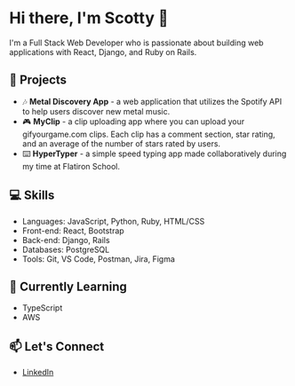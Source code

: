 # Hi there, I'm Scotty 👋

I'm a Full Stack Web Developer who is passionate about building web applications with React, Django, and Ruby on Rails.

## 🚀 Projects

- 🎶 **Metal Discovery App** - a web application that utilizes the Spotify API to help users discover new metal music.
- 🎮 **MyClip** - a clip uploading app where you can upload your gifyourgame.com clips. Each clip has a comment section, star rating, and an average of the number of stars rated by users.
- ⌨️ **HyperTyper** - a simple speed typing app made collaboratively during my time at Flatiron School.

## 💻 Skills

- Languages: JavaScript, Python, Ruby, HTML/CSS
- Front-end: React, Bootstrap
- Back-end: Django, Rails
- Databases: PostgreSQL
- Tools: Git, VS Code, Postman, Jira, Figma

## 🌱 Currently Learning

- TypeScript
- AWS

## 📫 Let's Connect

- [LinkedIn](https://www.linkedin.com/in/scotty-peterson/)
